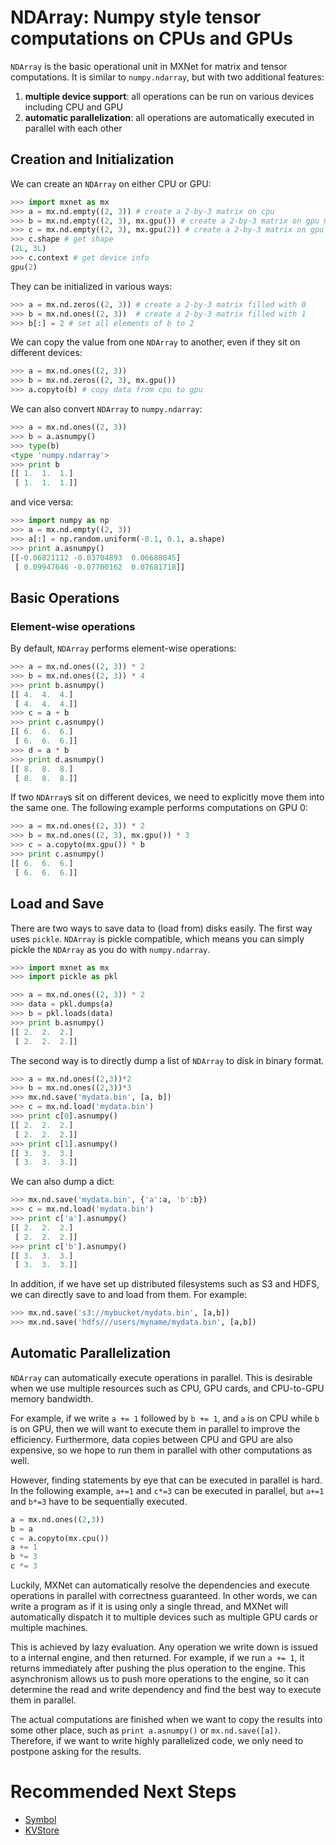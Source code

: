 # NDArray: Numpy style tensor computations on CPUs and GPUs

`NDArray` is the basic operational unit in MXNet for matrix and tensor
computations. It is similar to `numpy.ndarray`, but with two additional
features:

1. **multiple device support**: all operations can be run on various devices including
CPU and GPU
2. **automatic parallelization**: all operations are automatically executed in
   parallel with each other

## Creation and Initialization

We can create an `NDArray` on either CPU or GPU:

```python
>>> import mxnet as mx
>>> a = mx.nd.empty((2, 3)) # create a 2-by-3 matrix on cpu
>>> b = mx.nd.empty((2, 3), mx.gpu()) # create a 2-by-3 matrix on gpu 0
>>> c = mx.nd.empty((2, 3), mx.gpu(2)) # create a 2-by-3 matrix on gpu 2
>>> c.shape # get shape
(2L, 3L)
>>> c.context # get device info
gpu(2)
```

They can be initialized in various ways:

```python
>>> a = mx.nd.zeros((2, 3)) # create a 2-by-3 matrix filled with 0
>>> b = mx.nd.ones((2, 3))  # create a 2-by-3 matrix filled with 1
>>> b[:] = 2 # set all elements of b to 2
```

We can copy the value from one `NDArray` to another, even if they sit on different devices:

```python
>>> a = mx.nd.ones((2, 3))
>>> b = mx.nd.zeros((2, 3), mx.gpu())
>>> a.copyto(b) # copy data from cpu to gpu
```

We can also convert `NDArray` to `numpy.ndarray`:

```python
>>> a = mx.nd.ones((2, 3))
>>> b = a.asnumpy()
>>> type(b)
<type 'numpy.ndarray'>
>>> print b
[[ 1.  1.  1.]
 [ 1.  1.  1.]]
```

and vice versa:

```python
>>> import numpy as np
>>> a = mx.nd.empty((2, 3))
>>> a[:] = np.random.uniform(-0.1, 0.1, a.shape)
>>> print a.asnumpy()
[[-0.06821112 -0.03704893  0.06688045]
 [ 0.09947646 -0.07700162  0.07681718]]
```

## Basic Operations

### Element-wise operations

By default, `NDArray` performs element-wise operations:

```python
>>> a = mx.nd.ones((2, 3)) * 2
>>> b = mx.nd.ones((2, 3)) * 4
>>> print b.asnumpy()
[[ 4.  4.  4.]
 [ 4.  4.  4.]]
>>> c = a + b
>>> print c.asnumpy()
[[ 6.  6.  6.]
 [ 6.  6.  6.]]
>>> d = a * b
>>> print d.asnumpy()
[[ 8.  8.  8.]
 [ 8.  8.  8.]]
```

If two `NDArray`s sit on different devices, we need to explicitly move them into the
same one. The following example performs computations on GPU 0:

```python
>>> a = mx.nd.ones((2, 3)) * 2
>>> b = mx.nd.ones((2, 3), mx.gpu()) * 3
>>> c = a.copyto(mx.gpu()) * b
>>> print c.asnumpy()
[[ 6.  6.  6.]
 [ 6.  6.  6.]]
```

## Load and Save

There are two ways to save data to (load from) disks easily. The first way uses
`pickle`.  `NDArray` is pickle compatible, which means you can simply pickle the
`NDArray` as you do with `numpy.ndarray`.

```python
>>> import mxnet as mx
>>> import pickle as pkl

>>> a = mx.nd.ones((2, 3)) * 2
>>> data = pkl.dumps(a)
>>> b = pkl.loads(data)
>>> print b.asnumpy()
[[ 2.  2.  2.]
 [ 2.  2.  2.]]
```

The second way is to directly dump a list of `NDArray` to disk in binary format.

```python
>>> a = mx.nd.ones((2,3))*2
>>> b = mx.nd.ones((2,3))*3
>>> mx.nd.save('mydata.bin', [a, b])
>>> c = mx.nd.load('mydata.bin')
>>> print c[0].asnumpy()
[[ 2.  2.  2.]
 [ 2.  2.  2.]]
>>> print c[1].asnumpy()
[[ 3.  3.  3.]
 [ 3.  3.  3.]]
```

We can also dump a dict:

```python
>>> mx.nd.save('mydata.bin', {'a':a, 'b':b})
>>> c = mx.nd.load('mydata.bin')
>>> print c['a'].asnumpy()
[[ 2.  2.  2.]
 [ 2.  2.  2.]]
>>> print c['b'].asnumpy()
[[ 3.  3.  3.]
 [ 3.  3.  3.]]
```

In addition, if we have set up distributed filesystems such as S3 and HDFS, we
can directly save to and load from them. For example:

```python
>>> mx.nd.save('s3://mybucket/mydata.bin', [a,b])
>>> mx.nd.save('hdfs///users/myname/mydata.bin', [a,b])
```

## Automatic Parallelization
`NDArray` can automatically execute operations in parallel. This is desirable when we
use multiple resources such as CPU, GPU cards, and CPU-to-GPU memory bandwidth.

For example, if we write `a += 1` followed by `b += 1`, and `a` is on CPU while
`b` is on GPU, then we will want to execute them in parallel to improve the
efficiency. Furthermore, data copies between CPU and GPU are also expensive, so we
hope to run them in parallel with other computations as well.

However, finding statements by eye that can be executed in parallel is hard. In the
following example, `a+=1` and `c*=3` can be executed in parallel, but `a+=1` and
`b*=3` have to be sequentially executed.

```python
a = mx.nd.ones((2,3))
b = a
c = a.copyto(mx.cpu())
a += 1
b *= 3
c *= 3
```

Luckily, MXNet can automatically resolve the dependencies and
execute operations in parallel with correctness guaranteed. In other words, we
can write a program as if it is using only a single thread, and MXNet will
automatically dispatch it to multiple devices such as multiple GPU cards or multiple
machines.

This is achieved by lazy evaluation. Any operation we write down is issued to a
internal engine, and then returned. For example, if we run `a += 1`, it
returns immediately after pushing the plus operation to the engine. This
asynchronism allows us to push more operations to the engine, so it can determine
the read and write dependency and find the best way to execute them in
parallel.

The actual computations are finished when we want to copy the results into some
other place, such as `print a.asnumpy()` or `mx.nd.save([a])`. Therefore, if we
want to write highly parallelized code, we only need to postpone asking for
the results.

# Recommended Next Steps
* [Symbol](symbol.md)
* [KVStore](kvstore.md)